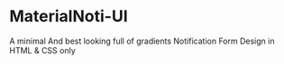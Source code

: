 # MaterialNoti-UI
A minimal And best looking full of gradients Notification Form Design in HTML &amp; CSS only
